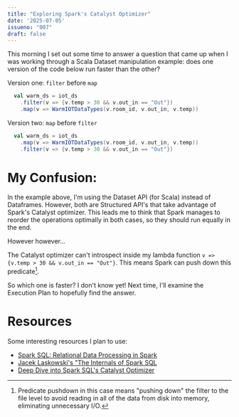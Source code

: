 ```yaml
---
title: "Exploring Spark's Catalyst Optimizer"
date: '2025-07-05'
issueno: "007"
draft: false
---
```


This morning I set out some time to answer a question that came up when I was working through a Scala Dataset manipulation example: does one version of the code below run faster than the other?

Version one: `filter` before `map`

```scala
  val warm_ds = iot_ds
    .filter(v => {v.temp > 30 && v.out_in == "Out"})
    .map(v => WarmIOTDataTypes(v.room_id, v.out_in, v.temp))
```

Version two: `map` before `filter`

```scala
  val warm_ds = iot_ds
    .map(v => WarmIOTDataTypes(v.room_id, v.out_in, v.temp))
    .filter(v => {v.temp > 30 && v.out_in == "Out"})
```

# My Confusion:

In the example above, I'm using the Dataset API (for Scala) instead of Dataframes. However, both are Structured API's that take advantage of Spark's Catalyst optimizer. This leads me to think that Spark manages to reorder the operations optimally in both cases, so they should run equally in the end.

However however...

The Catalyst optimizer can't introspect inside my lambda function `v => {v.temp > 30 && v.out_in == "Out"}`. This means Spark can push down this predicate[^1].

So which one is faster? I don't know yet! Next time, I'll examine the Execution Plan to hopefully find the answer.

# Resources

Some interesting resources I plan to use:

* [Spark SQL: Relational Data Processing in Spark](https://people.csail.mit.edu/matei/papers/2015/sigmod_spark_sql.pdf)
* [Jacek Laskowski's "The Internals of Spark SQL](https://jaceklaskowski.gitbooks.io/mastering-spark-sql/content/)
* [Deep Dive into Spark SQL's Catalyst Optimizer](https://www.databricks.com/blog/2015/04/13/deep-dive-into-spark-sqls-catalyst-optimizer.html)


[^1]: Predicate pushdown in this case means "pushing down" the filter to the file level to avoid reading in all of the data from disk into memory, eliminating unnecessary I/O.
